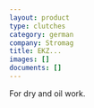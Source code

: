 ```yaml
---
layout: product
type: clutches
category: german
company: Stromag
title: EKZ...
images: []
documents: []
---
```

For dry and oil work.